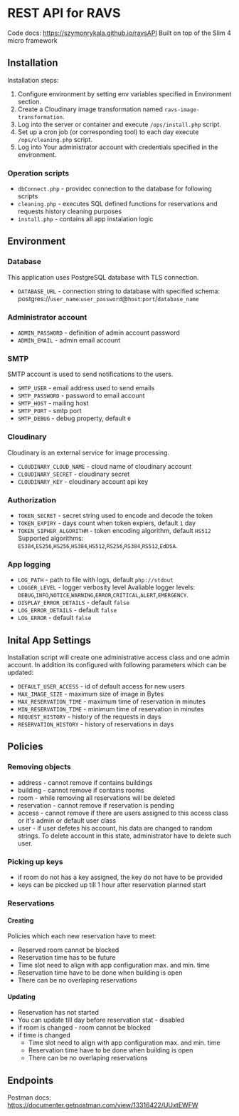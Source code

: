 # REST API for RAVS



Code docs:  <https://szymonrykala.github.io/ravsAPI>
Built on top of the Slim 4 micro framework



## Installation
Installation steps:
1. Configure environment by setting env variables specified in Environment section.
2. Create a Cloudinary image transformation named `ravs-image-transformation`.
3. Log into the server or container and execute `/ops/install.php` script.
4. Set up a cron job (or corresponding tool) to each day execute `/ops/cleaning.php` script.
5. Log into Your administrator account with credentials specified in the environment.

### Operation scripts
- `dbConnect.php` - providec connection to the database for following scripts
- `cleaning.php` - executes SQL defined functions for reservations and requests history cleaning purposes
- `install.php` - contains all app instalation logic


## Environment

### Database
This application uses PostgreSQL database with TLS connection.
- `DATABASE_URL` - connection string to database with specified schema: postgres://`user_name`:`user_password`@`host`:`port`/`database_name`


### Administrator account
- `ADMIN_PASSWORD` - definition of admin account password
- `ADMIN_EMAIL` - admin email account


### SMTP
SMTP account is used to send notifications to the users.
- `SMTP_USER` - email address used to send emails
- `SMTP_PASSWORD` - password to email account
- `SMTP_HOST` - mailing host
- `SMTP_PORT` - smtp port
- `SMTP_DEBUG` - debug property, default `0`


### Cloudinary
Cloudinary is an external service for image processing.
- `CLOUDINARY_CLOUD_NAME` - cloud name of cloudinary account
- `CLOUDINARY_SECRET` - cloudinary secret
- `CLOUDINARY_KEY` - cloudinary account api key


### Authorization
- `TOKEN_SECRET` - secret string used to encode and decode the token
- `TOKEN_EXPIRY` - days count when token expiers, default `1` day
- `TOKEN_SIPHER_ALGORITHM` - token encoding algorithm, default `HS512`
    Supported algorithms: `ES384`,`ES256`,`HS256`,`HS384`,`HS512`,`RS256`,`RS384`,`RS512`,`EdDSA`.


### App logging
- `LOG_PATH` - path to file with logs, default `php://stdout`
- `LOGGER_LEVEL` - logger verbosity level
    Avaliable logger levels: `DEBUG`,`INFO`,`NOTICE`,`WARNING`,`ERROR`,`CRITICAL`,`ALERT`,`EMERGENCY`.
- `DISPLAY_ERROR_DETAILS` - default `false`
- `LOG_ERROR_DETAILS` - default `false`
- `LOG_ERROR` - default `false`


## Inital App Settings
Installation script will create one administrative access class and one admin account.
In addition its configured with following parameters which can be updated:
- `DEFAULT_USER_ACCESS` - id of default access for new users
- `MAX_IMAGE_SIZE` - maximum size of image in Bytes
- `MAX_RESERVATION_TIME` - maximum time of reservation in minutes
- `MIN_RESERVATION_TIME` - minimum time of reservation in minutes
- `REQUEST_HISTORY` - history of the requests in days
- `RESERVATION_HISTORY`	- history of reservations in days


## Policies

### Removing objects
- address - cannot remove if contains buildings
- building - cannot remove if contains rooms
- room - while removing all reservations will be deleted
- reservation - cannot remove if reservation is pending
- access - cannot remove if there are users assigned to this access class or it's admin or default user class
- user - if user defetes his account, his data are changed to random strings. To delete account in this state, administrator have to delete such user.

### Picking up keys
- if room do not has a key assigned, the key do not have to be provided
- keys can be piccked up till 1 hour after reservation planned start

### Reservations
#### Creating
Policies which each new reservation have to meet:
- Reserved room cannot be blocked
- Reservation time has to be future
- Time slot need to align with app configuration max. and min. time
- Reservation time have to be done when building is open
- There can be no overlaping reservations

#### Updating
- Reservation has not started
- You can update till day before reservation stat - disabled
- if room is changed - room cannot be blocked
- if time is changed
  - Time slot need to align with app configuration max. and min. time
  - Reservation time have to be done when building is open
  - There can be no overlaping reservations

## Endpoints

Postman docs: <https://documenter.getpostman.com/view/13316422/UUxtEWFW>
